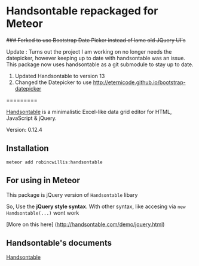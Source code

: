 Handsontable repackaged for Meteor
=========

~~### Forked to use Bootstrap Date Picker instead of lame old JQuery UI's~~

Update : Turns out the project I am working on no longer needs the datepicker, however keeping up to date with handsontable was an issue. This package now uses handsontable as a git submodule to stay up to date.

1. Updated Handsontable to version 13
2. Changed the Datepicker to use http://eternicode.github.io/bootstrap-datepicker

=========

[Handsontable](http://handsontable.com/) is a minimalistic Excel-like data grid editor for HTML, JavaScript & jQuery.

Version: 0.12.4

## Installation

`meteor add robincwillis:handsontable`


## For using in Meteor
This package is jQuery version of `Handsontable` libary

So, Use the **jQuery style syntax**. With other syntax, like accesing via `new Handsontable(...)` wont work

[More on this here] (http://handsontable.com/demo/jquery.html)


## Handsontable's documents

[Handsontable](http://handsontable.com/)
